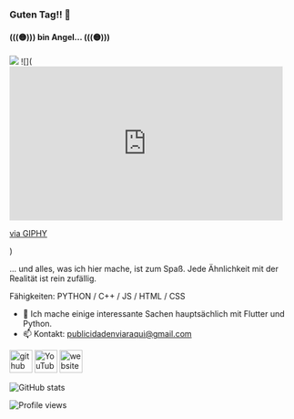 ### Guten Tag!! 👋
#### (((🟡))) bin Angel... (((🟡)))

![](https://external-content.duckduckgo.com/iu/?u=https%3A%2F%2Fmedia2.giphy.com%2Fmedia%2FVEhWqu9nJHzOPKFsVA%2Fsource.gif&f=1&nofb=1)
![](<iframe src="https://giphy.com/embed/E89xxATM4iZoPdr6Tb" width="480" height="270" frameBorder="0" class="giphy-embed" allowFullScreen></iframe><p><a href="https://giphy.com/gifs/GDevs-google-googleio-googledevs-E89xxATM4iZoPdr6Tb">via GIPHY</a></p>)


... und alles, was ich hier mache, ist zum Spaß. Jede Ähnlichkeit mit der Realität ist rein zufällig.

Fähigkeiten: PYTHON / C++ / JS / HTML / CSS

- 🌱 Ich mache einige interessante Sachen hauptsächlich mit Flutter und Python. 
- 📫 Kontakt: publicidadenviaraqui@gmail.com 


[<img src='https://cdn.jsdelivr.net/npm/simple-icons@3.0.1/icons/github.svg' alt='github' height='40'>](https://github.com/4ng318I)  [<img src='https://cdn.jsdelivr.net/npm/simple-icons@3.0.1/icons/youtube.svg' alt='YouTube' height='40'>](https://www.youtube.com/channel/PLCESPAÑOL)  [<img src='https://cdn.jsdelivr.net/npm/simple-icons@3.0.1/icons/icloud.svg' alt='website' height='40'>](https://www.kaffeemaschinen.top)  

![GitHub stats](https://github-readme-stats.vercel.app/api?username=4ng318I&show_icons=true)   

![Profile views](https://gpvc.arturio.dev/4ng318I)  

